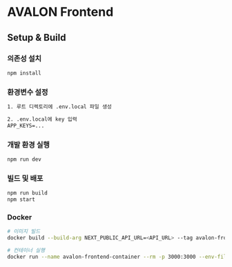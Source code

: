 # AVALON Frontend

## Setup & Build

### 의존성 설치

```bash
npm install
```

### 환경변수 설정

```txt
1. 루트 디렉토리에 .env.local 파일 생성

2. .env.local에 key 입력
APP_KEYS=...
```

### 개발 환경 실행

```bash
npm run dev
```

### 빌드 및 배포

```bash
npm run build
npm start
```

### Docker

```bash
# 이미지 빌드
docker build --build-arg NEXT_PUBLIC_API_URL=<API_URL> --tag avalon-frontend:latest .

# 컨테이너 실행
docker run --name avalon-frontend-container --rm -p 3000:3000 --env-file .env.local avalon-frontend:latest
```
